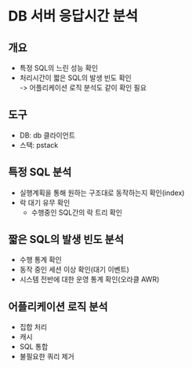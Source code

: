 # DB 서버 응답시간 분석

## 개요
- 특정 SQL의 느린 성능 확인
- 처리시간이 짧은 SQL의 발생 빈도 확인  
 -> 어플리케이션 로직 분석도 같이 확인 필요

## 도구
- DB: db 클라이언트
- 스택: pstack

## 특정 SQL 분석
- 실행계획을 통해 원하는 구조대로 동작하는지 확인(index)
- 락 대기 유무 확인
  - 수행중인 SQL간의 락 트리 확인

## 짧은 SQL의 발생 빈도 분석
- 수행 통계 확인
- 동작 중인 세션 이상 확인(대기 이벤트)
- 시스템 전반에 대한 운영 통계 확인(오라클 AWR)

## 어플리케이션 로직 분석
- 집합 처리
- 캐시
- SQL 통합
- 불필요한 쿼리 제거
